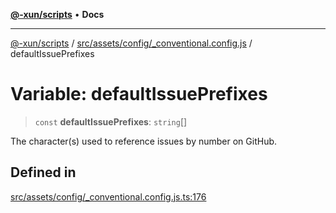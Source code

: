 [**@-xun/scripts**](../../../../../README.md) • **Docs**

***

[@-xun/scripts](../../../../../README.md) / [src/assets/config/\_conventional.config.js](../README.md) / defaultIssuePrefixes

# Variable: defaultIssuePrefixes

> `const` **defaultIssuePrefixes**: `string`[]

The character(s) used to reference issues by number on GitHub.

## Defined in

[src/assets/config/\_conventional.config.js.ts:176](https://github.com/Xunnamius/xscripts/blob/dab28cbd16e1a8b65bb5fd311af787e2401e7d30/src/assets/config/_conventional.config.js.ts#L176)
